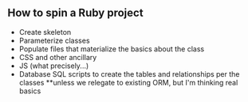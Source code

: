 How to spin a Ruby project
--------------------------

* Create skeleton
* Parameterize classes
* Populate files that materialize the basics about the class
* CSS and other ancillary
* JS (what precisely...)
* Database SQL scripts to create the tables and relationships per the classes
**unless we relegate to existing ORM, but I'm thinking real basics
